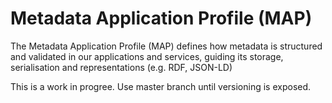 # Metadata Application Profile (MAP)
The Metadata Application Profile (MAP) defines how metadata is structured and validated in our applications and services, guiding its storage, serialisation and representations (e.g. RDF, JSON-LD)

This is a work in progree. Use master branch until versioning is exposed.
